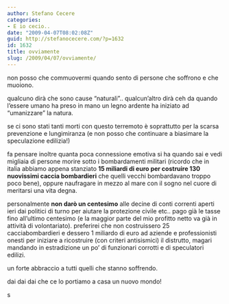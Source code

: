 ```yaml
---
author: Stefano Cecere
categories:
- E io cecio..
date: "2009-04-07T08:02:08Z"
guid: http://stefanocecere.com/?p=1632
id: 1632
title: ovviamente
slug: /2009/04/07/ovviamente/
---
```


non posso che commuovermi quando sento di persone che soffrono e che muoiono.
  
qualcuno dirà che sono cause &#8220;naturali&#8221;.. qualcun&#8217;altro dirà ceh da quando l&#8217;essere umano ha preso in mano un legno ardente ha iniziato ad &#8220;umanizzare&#8221; la natura.
  
se ci sono stati tanti morti con questo terremoto è soprattutto per la scarsa prevenzione e lungimiranza (e non posso che continuare a biasimare la speculazione edilizia!)

fa pensare inoltre quanta poca connessione emotiva si ha quando sai e vedi migliaia di persone morire sotto i bombardamenti militari (ricordo che in italia abbiamo appena stanziato **15 miliardi di euro per costruire 130 nuovissimi caccia bombardieri** che quelli vecchi bombardavano troppo poco bene), oppure naufragare in mezzo al mare con il sogno nel cuore di meritarsi una vita degna.

personalmente **non darò un centesimo** alle decine di conti correnti aperti ieri dai politici di turno per aiutare la protezione civile etc.. pago già le tasse fino all&#8217;ultimo centesimo (e la maggior parte del mio profitto netto va già in attività di volontariato). preferirei che non costruissero 25 cacciabombardieri e dessero 1 miliardo di euro ad aziende e professionisti onesti per iniziare a ricostruire (con criteri antisismici) il distrutto, magari mandando in estradizione un po&#8217; di funzionari corrotti e di speculatori edilizi.

un forte abbraccio a tutti quelli che stanno soffrendo.
  
dai dai dai che ce lo portiamo a casa un nuovo mondo!
  
s